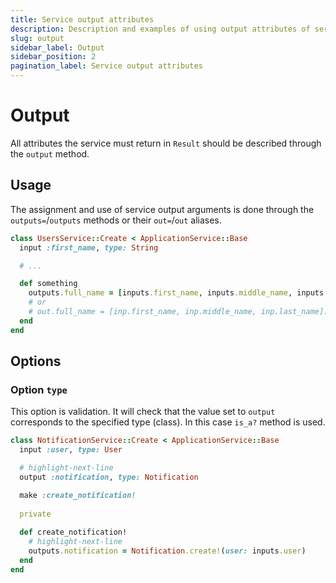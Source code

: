 ```yaml
---
title: Service output attributes
description: Description and examples of using output attributes of service
slug: output
sidebar_label: Output
sidebar_position: 2
pagination_label: Service output attributes
---
```


# Output

All attributes the service must return in `Result` should be described through the `output` method.

## Usage

The assignment and use of service output arguments is done through the `outputs=`/`outputs` methods or their `out=`/`out` aliases.

```ruby
class UsersService::Create < ApplicationService::Base
  input :first_name, type: String

  # ...

  def something
    outputs.full_name = [inputs.first_name, inputs.middle_name, inputs.last_name].compact.join(" ")
    # or
    # out.full_name = [inp.first_name, inp.middle_name, inp.last_name].compact.join(" ")
  end
end
```

## Options

### Option `type`

This option is validation.
It will check that the value set to `output` corresponds to the specified type (class).
In this case `is_a?` method is used.

```ruby
class NotificationService::Create < ApplicationService::Base
  input :user, type: User

  # highlight-next-line
  output :notification, type: Notification

  make :create_notification!
  
  private
  
  def create_notification!
    # highlight-next-line
    outputs.notification = Notification.create!(user: inputs.user)
  end
end
```

